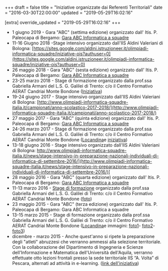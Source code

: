 +++
draft = false
title = "Iniziative organizzate dai Referenti Territoriali"
date = "2016-03-30T22:00:00"
updated = "2019-05-29T16:02:16"

[extra]
override_updated = "2019-05-29T16:02:16"
+++
- 1 giugno 2019 - Gara "ABC" (settima edizione) organizzato dall' Itis. P. Paleocapa di Bergamo: [Gara ABC Informatica a squadre](https://abc.chiodini.org/)
- 11-16 Giugno 2018 -Stage intensivo organizzato dall'IIS Aldini Valeriani di Bologna: [https://sites.google.com/aldini.istruzioneer.it/olimpiadi-informatica-squadre/iniziative-ois?authuser=0](https://sites.google.com/aldini.istruzioneer.it/olimpiadi-informatica-squadre/iniziative-ois?authuser=0)
- 26 maggio 2018 - Gara "ABC" (sesta edizione) organizzato dall' Itis. P. Paleocapa di Bergamo: [Gara ABC Informatica a squadre](http://www.itispaleocapa.it/gara-abc-informatica/)
- 23-25 marzo 2018 - Stage di formazione organizzato dalla prof.ssa Gabriella Armani del L.S. G. Galilei di Trento: c/o il Centro Formativo AERAT Candriai Monte Bondone ([Iniziativa](https://www.lsgalilei.org/index.php/docenti-studenti-genitori/studenti/progetti-didattici/olimpiadi/141-informatica/olimpiadi-di-informatica-individuali/1311-stage-di-informatica-2018))
- 19-24 giugno 2017 - Stage intensivo organizzato dall'IIS Aldini Valeriani di Bologna: [http://www.olimpiadi-informatica-squadre-italia.it/campionati/anno-scolastico-2017-2018/](http://www.olimpiadi-informatica-squadre-italia.it/campionati/anno-scolastico-2017-2018/)
- 27 maggio 2017 - Gara "ABC" (quinta edizione) organizzato dall' Itis. P. Paleocapa di Bergamo: [Gara ABC Informatica a squadre](http://www.itispaleocapa.it/eventi-al-paleocapa/gara-abc-informatica)
- 24-26 marzo 2017 - Stage di formazione organizzato dalla prof.ssa Gabriella Armani del L.S. G. Galilei di Trento: c/o il Centro Formativo AERAT Candriai Monte Bondone ([Locandina](/images/uploads/locandina_2017.jpg)e [iniziativa](https://drive.google.com/a/olimpiadi-informatica.it/file/d/0B6x9sgwodcs0c1czbGVqaFpBaXM/view?usp=sharing))
- 13-18 giugno 2016 - Stage intensivo organizzato dall'IIS Aldini Valeriani di Bologna: [http://www.olimpiadi-informatica-squadre-italia.it/news/stage-intensivo-in-preparazione-nazionali-individuali-di-informatica-di-settembre-2016/](http://www.olimpiadi-informatica-squadre-italia.it/news/stage-intensivo-in-preparazione-nazionali-individuali-di-informatica-di-settembre-2016/)[<br/>](http://www.iav.it/)
- 28 maggio 2016 - Gara "ABC" (quarta edizione) organizzato dall' Itis. P. Paleocapa di Bergamo: [Gara ABC Informatica a squadre](http://www.itispaleocapa.it/eventi-al-paleocapa/gara-abc-informatica)
- 11-13 marzo 2016 - [Stage di formazione](https://www.lsgalilei.org/index.php/docenti-studenti-genitori/studenti/progetti-didattici/progetti/72-olimpiadi/informatica/985-olimpiadi-di-informatica-2016-stage-a-candriai) organizzato dalla prof.ssa Gabriella Armani del L.S. G. Galilei di Trento: c/o il Centro Formativo AERAT Candriai Monte Bondone ([foto](/images/uploads/IMG_8642.jpg))
- 23 maggio 2015 - Gara "ABC" (terza edizione) organizzato dall' Itis. P. Paleocapa di Bergamo: Gara ABC Informatica a squadre
- 13-15 marzo 2015 - Stage di formazione organizzato dalla prof.ssa Gabriella Armani del L.S. G. Galilei di Trento: c/o il Centro Formativo AERAT Candriai Monte Bondone ([Locandina](/images/uploads/locandina.gif)e immagini: [foto1](/images/uploads/IMG_8642.jpg)- [foto2](/oldsite/110/IMG_8643.jpg)-[foto3](/oldsite/110/IMG_8639201.jpg))
- dicembre - marzo 2015 - Anche quest'anno si ripete la preparazione degli "atleti" abruzzesi che verranno ammessi alla selezione territoriale. Con la collaborazione del Dipartimento di Ingegneria e Scienze dell'Informazione e Matematica dell'Università dell'Aquila, verranno effettuate otto lezioni frontali presso la sede territoriale IIS “A. Volta” di Pescara, alternati ad attività in e-learning. ([link dell'iniziativa](http://youtu.be/hzEjobJGWs0))
